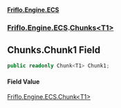 #### [Friflo.Engine.ECS](index.md 'index')
### [Friflo.Engine.ECS](Friflo.Engine.ECS.md 'Friflo.Engine.ECS').[Chunks&lt;T1&gt;](Chunks_T1_.md 'Friflo.Engine.ECS.Chunks<T1>')

## Chunks<T1>.Chunk1 Field

```csharp
public readonly Chunk<T1> Chunk1;
```

#### Field Value
[Friflo.Engine.ECS.Chunk&lt;](Chunk_T_.md 'Friflo.Engine.ECS.Chunk<T>')[T1](Chunks_T1_.md#Friflo.Engine.ECS.Chunks_T1_.T1 'Friflo.Engine.ECS.Chunks<T1>.T1')[&gt;](Chunk_T_.md 'Friflo.Engine.ECS.Chunk<T>')